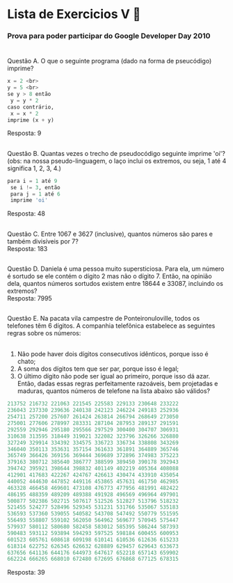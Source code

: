 # Lista de Exercicios V 🧟
### Prova para poder participar do Google Developer Day 2010

#

Questão A. O que o seguinte programa (dado na forma de pseucódigo) imprime? <br>
```python
x = 2 <br>
y = 5 <br>
se y > 8 então 
 y = y * 2
caso contrário,
 x = x * 2 
imprime (x + y)
```
Resposta: 9
##

Questão B. Quantas vezes o trecho de pseudocódigo seguinte imprime 'oi'? (obs: na 
nossa pseudo-linguagem, o laço inclui os extremos, ou seja, 1 até 4 significa 1, 2, 3, 4.) <br>

```python
para i = 1 até 9
 se i != 3, então
 para j = 1 até 6
 imprime 'oi'
```
Resposta: 48
##

Questão C. Entre 1067 e 3627 (inclusive), quantos números são pares e também 
divisíveis por 7? <br>
Resposta: 183
##

Questão D. Daniela é uma pessoa muito supersticiosa. Para ela, um número é sortudo 
se ele contém o dígito 2 mas não o dígito 7. Então, na opinião dela, quantos números 
sortudos existem entre 18644 e 33087, incluindo os extremos? <br>
Resposta: 7995
##

Questão E. Na pacata vila campestre de Ponteironuloville, todos os telefones têm 6
dígitos. A companhia telefônica estabelece as seguintes regras sobre os números: <br>
<br>
1. Não pode haver dois dígitos consecutivos idênticos, porque isso é chato;
   <br>
2. A soma dos dígitos tem que ser par, porque isso é legal;
   <br>
3. O último dígito não pode ser igual ao primeiro, porque isso dá azar.
Então, dadas essas regras perfeitamente razoáveis, bem projetadas e maduras, 
quantos números de telefone na lista abaixo são válidos?

```python
213752 216732 221063 221545 225583 229133 230648 233222 
236043 237330 239636 240138 242123 246224 249183 252936 
254711 257200 257607 261424 263814 266794 268649 273050 
275001 277606 278997 283331 287104 287953 289137 291591 
292559 292946 295180 295566 297529 300400 304707 306931 
310638 313595 318449 319021 322082 323796 326266 326880 
327249 329914 334392 334575 336723 336734 338808 343269 
346040 350113 353631 357154 361633 361891 364889 365746 
365749 366426 369156 369444 369689 372896 374983 375223 
379163 380712 385640 386777 388599 389450 390178 392943 
394742 395921 398644 398832 401149 402219 405364 408088 
412901 417683 422267 424767 426613 430474 433910 435054 
440052 444630 447852 449116 453865 457631 461750 462985 
463328 466458 469601 473108 476773 477956 481991 482422 
486195 488359 489209 489388 491928 496569 496964 497901 
500877 502386 502715 507617 512526 512827 513796 518232 
521455 524277 528496 529345 531231 531766 535067 535183 
536593 537360 539055 540582 543708 547492 550779 551595 
556493 558807 559102 562050 564962 569677 570945 575447 
579937 580112 580680 582458 583012 585395 586244 587393 
590483 593112 593894 594293 597525 598184 600455 600953 
601523 605761 608618 609198 610141 610536 612636 615233 
618314 622752 626345 626632 628889 629457 629643 633673 
637656 641136 644176 644973 647617 652218 657143 659902 
662224 666265 668010 672480 672695 676868 677125 678315
```
Resposta: 39
